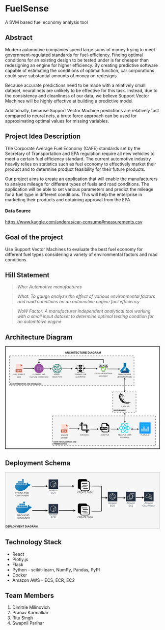 # FuelSense
A SVM based fuel economy analysis tool

## Abstract
Modern automotive companies spend large sums of money trying to meet government-regulated standards for fuel-efficiency. Finding optimal conditions for an existing design to be tested under is far cheaper than redesigning an engine for higher efficiency. By creating predictive software capable of estimating the conditions of optimal function, car corporations could save substantial amounts of money on redesigns.
 
Because accurate predictions need to be made with a relatively small dataset, neural nets are unlikely to be effective for this task. Instead, due to the consistency and cleanliness of our data, we believe Support Vector Machines will be highly effective at building a predictive model.
 
Additionally, because Support Vector Machine predictions are relatively fast compared to neural nets, a brute force approach can be used for approximating optimal values for missing variables.

## Project Idea Description 
The Corporate Average Fuel Economy (CAFE) standards set by the Secretary of Transportation and EPA regulation require all new vehicles to meet a certain fuel efficiency standard. The current automotive industry heavily relies on statistics such as fuel economy to effectively market their product and to determine product feasibility for their future products.
 
Our project aims to create an application that will enable the manufacturers to analyze mileage for different types of fuels and road conditions. The application will be able to set various parameters and predict the mileage for a fuel type in different conditions. This will help the enterprise in marketing their products and obtaining approval from the EPA.

#### Data Source  
https://www.kaggle.com/anderas/car-consume#measurements.csv
 
 
## Goal of the project
Use Support Vector Machines to evaluate the best fuel economy for different fuel types considering a variety of environmental factors and road conditions.

## Hill Statement 

> *Who: Automotive manufactures* 

> *What: To gauge analyze the effect of various environmental factors and road conditions on an automotive engine fuel efficiency*

> *WoW Factor: A manufacturer independent analytical tool working with a small input dataset to determine optimal testing condtion for an automtoive engine*


## Architecture Diagram
<img src = "images/Architecture_Diagram.jpg" width="1000">

## Deployment Schema
<img src = "images/Deployment_Diagram.jpg" width="1000">

## Technology Stack
- React
- Plotly.js
- Flask
- Python - scikit-learn, NumPy, Pandas, PyPI
- Docker
- Amazon AWS – ECS, ECR, EC2

## Team Members
1. Dimitrie Milinovich
2. Pranav Karmalkar
3. Ritu Singh
4. Swapnil Parihar

